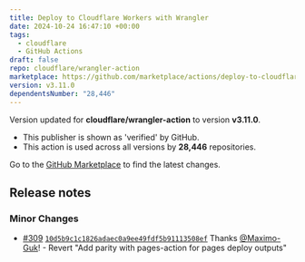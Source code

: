 ```yaml
---
title: Deploy to Cloudflare Workers with Wrangler
date: 2024-10-24 16:47:10 +00:00
tags:
  - cloudflare
  - GitHub Actions
draft: false
repo: cloudflare/wrangler-action
marketplace: https://github.com/marketplace/actions/deploy-to-cloudflare-workers-with-wrangler
version: v3.11.0
dependentsNumber: "28,446"
---
```



Version updated for **cloudflare/wrangler-action** to version **v3.11.0**.
- This publisher is shown as 'verified' by GitHub.
- This action is used across all versions by **28,446** repositories.

Go to the [GitHub Marketplace](https://github.com/marketplace/actions/deploy-to-cloudflare-workers-with-wrangler) to find the latest changes.

## Release notes

### Minor Changes

-   [#309](https://github.com/cloudflare/wrangler-action/pull/309) [`10d5b9c1c1826adaec0a9ee49fdf5b91113508ef`](https://github.com/cloudflare/wrangler-action/commit/10d5b9c1c1826adaec0a9ee49fdf5b91113508ef) Thanks [@Maximo-Guk](https://github.com/Maximo-Guk)! - Revert "Add parity with pages-action for pages deploy outputs"

